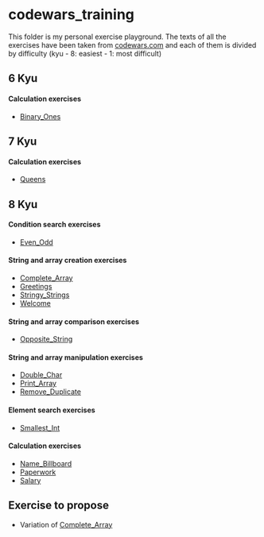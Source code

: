 # codewars_training

This folder is my personal exercise playground. The texts of all the exercises have been taken from [codewars.com](https://www.codewars.com) and each of them is divided by difficulty (kyu - 8: easiest - 1: most difficult)

## 6 Kyu

#### Calculation exercises

- [Binary_Ones](JavaScript/6_kyu/Calculation/Binary_Ones.js)

## 7 Kyu

#### Calculation exercises

- [Queens](JavaScript/7_kyu/Calculation/Queens.js)

## 8 Kyu

#### Condition search exercises

- [Even_Odd](JavaScript/8_kyu/Condition_search/Even_Odd.js)

#### String and array creation exercises

- [Complete_Array](JavaScript/8_kyu/String_array_creation/Complete_Array.js)
- [Greetings](JavaScript/8_kyu/String_array_creation/Greetings.js)
- [Stringy_Strings](JavaScript/8_kyu/String_array_creation/Stringy_Strings.js)
- [Welcome](JavaScript/8_kyu/String_array_creation/Welcome.js)

#### String and array comparison exercises

- [Opposite_String](JavaScript/8_kyu/String_array_comparison/Opposite_String.js)

#### String and array manipulation exercises

- [Double_Char](JavaScript/8_kyu/String_array_manipulation/Double_Char.js)
- [Print_Array](JavaScript/8_kyu/String_array_manipulation/Print_Array.js)
- [Remove_Duplicate](JavaScript/8_kyu/String_array_manipulation/Remove_Duplicate.js)

#### Element search exercises

- [Smallest_Int](JavaScript/8_kyu/Element_search/Smallest_Int.js)

#### Calculation exercises

- [Name_Billboard](JavaScript/8_kyu/Calculation/Name_Billboard.js)
- [Paperwork](JavaScript/8_kyu/Calculation/Paperwork.js)
- [Salary](JavaScript/8_kyu/Calculation/Salary.js)

## Exercise to propose

- Variation of [Complete_Array](JavaScript/8_kyu/String_array_creation/Complete_Array.js)
